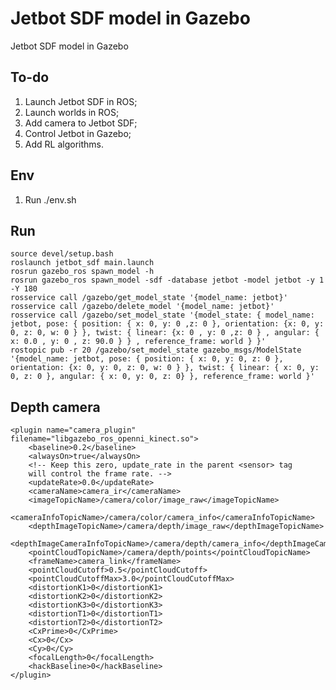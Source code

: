 # Jetbot SDF model in Gazebo
Jetbot SDF model in Gazebo

## To-do
1. Launch Jetbot SDF in ROS;
2. Launch worlds in ROS;
3. Add camera to Jetbot SDF;
4. Control Jetbot in Gazebo;
5. Add RL algorithms.

## Env
1. Run ./env.sh

## Run
    source devel/setup.bash
    roslaunch jetbot_sdf main.launch
    rosrun gazebo_ros spawn_model -h
    rosrun gazebo_ros spawn_model -sdf -database jetbot -model jetbot -y 1 -Y 180
    rosservice call /gazebo/get_model_state '{model_name: jetbot}'
    rosservice call /gazebo/delete_model '{model_name: jetbot}'
    rosservice call /gazebo/set_model_state '{model_state: { model_name: jetbot, pose: { position: { x: 0, y: 0 ,z: 0 }, orientation: {x: 0, y: 0, z: 0, w: 0 } }, twist: { linear: {x: 0 , y: 0 ,z: 0 } , angular: { x: 0.0 , y: 0 , z: 90.0 } } , reference_frame: world } }'
    rostopic pub -r 20 /gazebo/set_model_state gazebo_msgs/ModelState '{model_name: jetbot, pose: { position: { x: 0, y: 0, z: 0 }, orientation: {x: 0, y: 0, z: 0, w: 0 } }, twist: { linear: { x: 0, y: 0, z: 0 }, angular: { x: 0, y: 0, z: 0} }, reference_frame: world }'

## Depth camera
    <plugin name="camera_plugin" filename="libgazebo_ros_openni_kinect.so">
        <baseline>0.2</baseline>
        <alwaysOn>true</alwaysOn>
        <!-- Keep this zero, update_rate in the parent <sensor> tag
        will control the frame rate. -->
        <updateRate>0.0</updateRate>
        <cameraName>camera_ir</cameraName>
        <imageTopicName>/camera/color/image_raw</imageTopicName>
        <cameraInfoTopicName>/camera/color/camera_info</cameraInfoTopicName>
        <depthImageTopicName>/camera/depth/image_raw</depthImageTopicName>
        <depthImageCameraInfoTopicName>/camera/depth/camera_info</depthImageCameraInfoTopicName>
        <pointCloudTopicName>/camera/depth/points</pointCloudTopicName>
        <frameName>camera_link</frameName>
        <pointCloudCutoff>0.5</pointCloudCutoff>
        <pointCloudCutoffMax>3.0</pointCloudCutoffMax>
        <distortionK1>0</distortionK1>
        <distortionK2>0</distortionK2>
        <distortionK3>0</distortionK3>
        <distortionT1>0</distortionT1>
        <distortionT2>0</distortionT2>
        <CxPrime>0</CxPrime>
        <Cx>0</Cx>
        <Cy>0</Cy>
        <focalLength>0</focalLength>
        <hackBaseline>0</hackBaseline>
    </plugin>